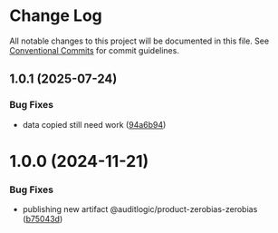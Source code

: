 # Change Log

All notable changes to this project will be documented in this file.
See [Conventional Commits](https://conventionalcommits.org) for commit guidelines.

## 1.0.1 (2025-07-24)


### Bug Fixes

* data copied still need work ([94a6b94](https://github.com/zerobias-org/product/commit/94a6b942fb0516367548599d739529536132755a))





# 1.0.0 (2024-11-21)


### Bug Fixes

* publishing new artifact @auditlogic/product-zerobias-zerobias ([b75043d](https://github.com/auditlogic/product/commit/b75043d6943f2173c721674e0d08eb421b7ebd49))
